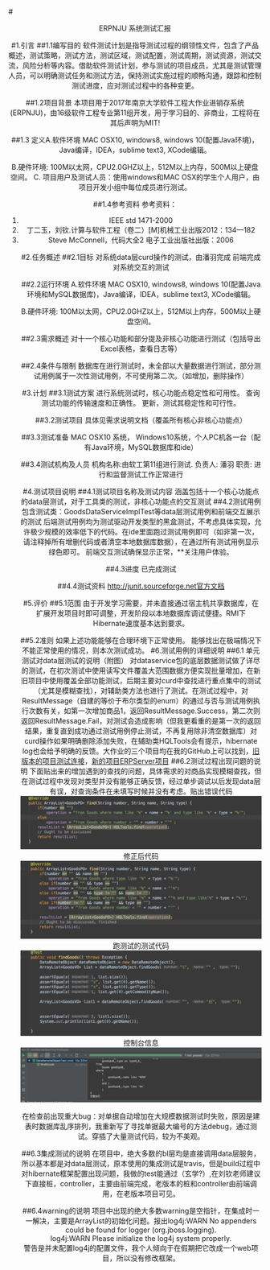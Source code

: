 #<center>ERPNJU 系统测试汇报


#1.引言
##1.1编写目的
软件测试计划是指导测试过程的纲领性文件，包含了产品概述，测试策略，测试方法，测试区域，测试配置，测试周期，测试资源，测试交流，风险分析等内容。借助软件测试计划，参与测试的项目成员，尤其是测试管理人员，可以明确测试任务和测试方法，保持测试实施过程的顺畅沟通，跟踪和控制测试进度，应对测试过程中的各种变更。

##1.2项目背景
本项目用于2017年南京大学软件工程大作业进销存系统(ERPNJU)，由16级软件工程专业第11组开发，用于学习目的、非商业，工程将在其后声明为MIT!

##1.3
定义A.软件环境 MAC OSX10, windows8, windows 10(配置Java环境)，Java编译，IDEA，sublime text3, XCode编辑。

B.硬件环境: 100M以太网，CPU2.0GHZ以上，512M以上内存，500M以上硬盘空间。
C. 项目用户及测试人员：使用windows和MAC OSX的学生个人用户，由项目开发小组中每位成员进行测试。

##1.4参考资料
参考资料：<ol>
<li>IEEE std 1471-2000</li>
<li>丁二玉，刘钦.计算与软件工程（卷二）[M]机械工业出版2012：134—182</li>
<li>Steve McConnell，代码大全2 电子工业出版社出版：2006 

#2.任务概述
##2.1目标
 对系统data层curd操作的测试，由潘羽完成
 前端完成对系统交互的测试
 
##2.2运行环境
A.软件环境 MAC OSX10, windows8, windows 10(配置Java环境和MySQL数据库)，Java编译，IDEA，sublime text3, XCode编辑。

B.硬件环境: 100M以太网，CPU2.0GHZ以上，512M以上内存，500M以上硬盘空间。

##2.3需求概述
对十一个核心功能和部分提及非核心功能进行测试（包括导出Excel表格，查看日志等）

##2.4条件与限制
数据库在进行测试时，未全部以大量数据进行测试，部分测试用例属于一次性测试用例，不可使用第二次。（如增加，删除操作）

#3.计划
##3.1测试方案
进行系统测试时，核心功能点稳定性和可用性。
查询测试功能的传输速度和正确性。
更新，测试其稳定性和可行性。

##3.2测试项目
具体见需求说明文档（覆盖所有核心非核心功能点）

##3.3测试准备
MAC OSX10 系统， Windows10系统，个人PC机各一台（配有Java环境，MySQL数据库和ide）

##3.4测试机构及人员
机构名称:由软工第11组进行测试.
负责人: 潘羽
职责: 进行和监督测试工作正常进行

#4.测试项目说明
##4.1测试项目名称及测试内容
涵盖包括十一个核心功能点的data层测试，对于工具类的测试，非核心功能点的交互测试
##4.2测试用例
包含测试类：GoodsDataServiceImplTest等data层测试用例和前端交互展示的测试
后端测试用例均为测试驱动开发类型的黑盒测试，不考虑具体实现，允许极少规模的效率低下的代码。在ide里面跑过测试用例即可（如非第一次，请注释掉所有增删代码或者清空本地数据库数据），在通过所有测试用例显示绿色即可。
前端交互测试确保显示正常，**关注用户体验。

##4.3进度
已完成测试

##4.4测试资料
http://junit.sourceforge.net官方文档

#5.评价
##5.1范围
由于开发学习需要，并未直接通过宿主机共享数据库，在扩展开发项目时即可调整，开发阶段以本地数据库调试便捷。RMI下Hibernate速度基本达到要求。

##5.2准则
 如果上述功能能够在合理环境下正常使用。
 能够找出在极端情况下不能正常使用的情况，则本次测试成功。
#6.测试用例的详细说明
##6.1 单元测试对data层测试的说明（附图）
对dataservice包的底层数据测试做了详尽的测试，在初次测试中使用读写文件覆盖大范围数据方便实现批量增加，在新旧项目中使用覆盖全部功能测试，后期主要对curd中查找进行重点集中的测试（尤其是模糊查找），对辅助类方法也进行了测试。在测试过程中，对ResultMessage（自建的等价于布尔类型的enum）的通过与否与测试用例执行次数有关，如第一次增加商品1，返回ResultMessage.Success，第二次则返回ResultMessage.Fail，对测试会造成影响（但我更看重的是第一次的返回结果，重复直到成功通过测试用例停止测试，不再复用除非清空数据库）对curd操作如果明确删除添加失败，在辅助类HQLTools会有提示，hibernate log也会给予明确的反馈。大作业的三个项目均在我的GitHub上可以找到，<a href="https://github.com/Pypy233/Software-Engineering-Team-Work2/tree/master/src/test">旧版本的项目测试连接</a>，<a href="https://github.com/Pypy233/ERPServer/tree/master/src/test/java">新的项目ERPServer项目</a>
##6.2测试过程出现问题的说明
下面贴出来的增加遇到的查找的问题，具体需求的对商品实现模糊查找，但在测试过程中发现对类型并没有能够正确反馈，经过单步调试以后发现data层有误，对查询条件在未填写时候并没有考虑。贴出错误代码![](测试图片/问题代码.png)
修正后代码![](测试图片/solved.png)
跑测试的测试代码![](测试图片/test.png)
控制台信息![](测试图片/1_console.png)

在检查前出现重大bug：对单据自动增加在大规模数据测试时失败，原因是建表时数据库乱序排列，我重新写了寻找单据最大编号的方法debug，通过测试。穿插了大量测试代码，较为不美观。




##6.3集成测试的说明
在项目中，绝大多数的bl层均是直接调用data层服务，所以基本都是对data层测试，原本使用的集成测试是travis，但是build过程中对hibernate框架配置出现问题，我做的test能通过（玄学?）,在刘钦老师建议下直接桩，controller，主要由前端完成，老版本的桩和controller由前端调用，在老版本项目可见。

##6.4warning的说明
项目中出现的绝大多数warning是空指针，在集成时一一解决，主要是ArrayList的初始化问题。报出log4j:WARN No appenders could be found for logger (org.jboss.logging).<br>
log4j:WARN Please initialize the log4j system properly.<br>
警告是并未配置log4j的配置文件，我个人倾向于在假期把它改成一个web项目，所以没有修改框架。


